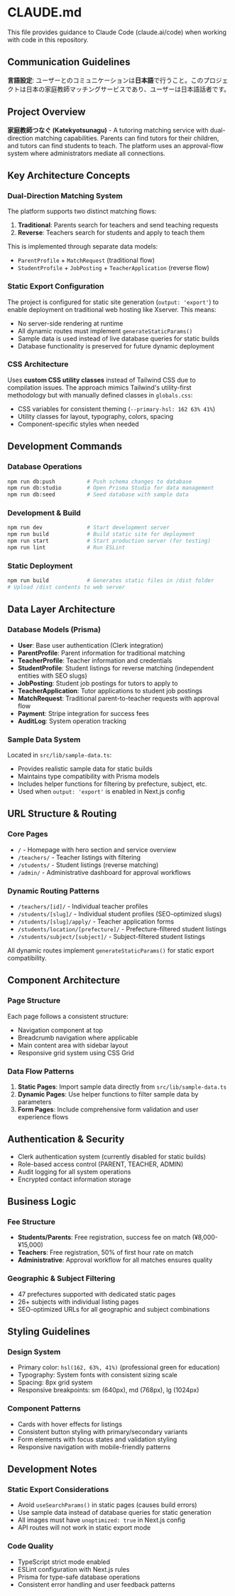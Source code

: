 # CLAUDE.md

This file provides guidance to Claude Code (claude.ai/code) when working with code in this repository.

## Communication Guidelines

**言語設定**: ユーザーとのコミュニケーションは**日本語**で行うこと。このプロジェクトは日本の家庭教師マッチングサービスであり、ユーザーは日本語話者です。

## Project Overview

**家庭教師つなぐ (Katekyotsunagu)** - A tutoring matching service with dual-direction matching capabilities. Parents can find tutors for their children, and tutors can find students to teach. The platform uses an approval-flow system where administrators mediate all connections.

## Key Architecture Concepts

### Dual-Direction Matching System
The platform supports two distinct matching flows:
1. **Traditional**: Parents search for teachers and send teaching requests
2. **Reverse**: Teachers search for students and apply to teach them

This is implemented through separate data models:
- `ParentProfile` + `MatchRequest` (traditional flow)
- `StudentProfile` + `JobPosting` + `TeacherApplication` (reverse flow)

### Static Export Configuration
The project is configured for static site generation (`output: 'export'`) to enable deployment on traditional web hosting like Xserver. This means:
- No server-side rendering at runtime
- All dynamic routes must implement `generateStaticParams()`
- Sample data is used instead of live database queries for static builds
- Database functionality is preserved for future dynamic deployment

### CSS Architecture
Uses **custom CSS utility classes** instead of Tailwind CSS due to compilation issues. The approach mimics Tailwind's utility-first methodology but with manually defined classes in `globals.css`:
- CSS variables for consistent theming (`--primary-hsl: 162 63% 41%`)
- Utility classes for layout, typography, colors, spacing
- Component-specific styles when needed

## Development Commands

### Database Operations
```bash
npm run db:push          # Push schema changes to database
npm run db:studio        # Open Prisma Studio for data management
npm run db:seed          # Seed database with sample data
```

### Development & Build
```bash
npm run dev              # Start development server
npm run build            # Build static site for deployment
npm run start            # Start production server (for testing)
npm run lint             # Run ESLint
```

### Static Deployment
```bash
npm run build            # Generates static files in /dist folder
# Upload /dist contents to web server
```

## Data Layer Architecture

### Database Models (Prisma)
- **User**: Base user authentication (Clerk integration)
- **ParentProfile**: Parent information for traditional matching
- **TeacherProfile**: Teacher information and credentials
- **StudentProfile**: Student listings for reverse matching (independent entities with SEO slugs)
- **JobPosting**: Student job postings for tutors to apply to
- **TeacherApplication**: Tutor applications to student job postings
- **MatchRequest**: Traditional parent-to-teacher requests with approval flow
- **Payment**: Stripe integration for success fees
- **AuditLog**: System operation tracking

### Sample Data System
Located in `src/lib/sample-data.ts`:
- Provides realistic sample data for static builds
- Maintains type compatibility with Prisma models
- Includes helper functions for filtering by prefecture, subject, etc.
- Used when `output: 'export'` is enabled in Next.js config

## URL Structure & Routing

### Core Pages
- `/` - Homepage with hero section and service overview
- `/teachers/` - Teacher listings with filtering
- `/students/` - Student listings (reverse matching)
- `/admin/` - Administrative dashboard for approval workflows

### Dynamic Routing Patterns
- `/teachers/[id]/` - Individual teacher profiles
- `/students/[slug]/` - Individual student profiles (SEO-optimized slugs)
- `/students/[slug]/apply/` - Teacher application forms
- `/students/location/[prefecture]/` - Prefecture-filtered student listings
- `/students/subject/[subject]/` - Subject-filtered student listings

All dynamic routes implement `generateStaticParams()` for static export compatibility.

## Component Architecture

### Page Structure
Each page follows a consistent structure:
- Navigation component at top
- Breadcrumb navigation where applicable
- Main content area with sidebar layout
- Responsive grid system using CSS Grid

### Data Flow Patterns
1. **Static Pages**: Import sample data directly from `src/lib/sample-data.ts`
2. **Dynamic Pages**: Use helper functions to filter sample data by parameters
3. **Form Pages**: Include comprehensive form validation and user experience flows

## Authentication & Security
- Clerk authentication system (currently disabled for static builds)
- Role-based access control (PARENT, TEACHER, ADMIN)
- Audit logging for all system operations
- Encrypted contact information storage

## Business Logic

### Fee Structure
- **Students/Parents**: Free registration, success fee on match (¥8,000-¥15,000)
- **Teachers**: Free registration, 50% of first hour rate on match
- **Administrative**: Approval workflow for all matches ensures quality

### Geographic & Subject Filtering
- 47 prefectures supported with dedicated static pages
- 26+ subjects with individual listing pages
- SEO-optimized URLs for all geographic and subject combinations

## Styling Guidelines

### Design System
- Primary color: `hsl(162, 63%, 41%)` (professional green for education)
- Typography: System fonts with consistent sizing scale
- Spacing: 8px grid system
- Responsive breakpoints: sm (640px), md (768px), lg (1024px)

### Component Patterns
- Cards with hover effects for listings
- Consistent button styling with primary/secondary variants
- Form elements with focus states and validation styling
- Responsive navigation with mobile-friendly patterns

## Development Notes

### Static Export Considerations
- Avoid `useSearchParams()` in static pages (causes build errors)
- Use sample data instead of database queries for static generation
- All images must have `unoptimized: true` in Next.js config
- API routes will not work in static export mode

### Code Quality
- TypeScript strict mode enabled
- ESLint configuration with Next.js rules
- Prisma for type-safe database operations
- Consistent error handling and user feedback patterns